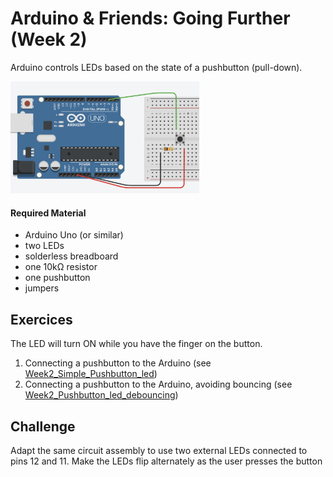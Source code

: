# Arduino & Friends: Going Further (Week 2)

Arduino controls LEDs based on the state of a pushbutton (pull-down). 

<img src="scheme.png"  alt="Circuit assembly used on this PL class" width="60%" height="auto">

#### Required Material
- Arduino Uno (or similar)
- two LEDs
- solderless breadboard
- one 10kΩ resistor
- one pushbutton
- jumpers

## Exercices
The LED will turn ON while you have the finger on the button. 

1. Connecting a pushbutton to the Arduino (see [Week2_Simple_Pushbutton_led](https://github.com/sergiomrebelo/fctuc-mdm-ti/tree/main/PL2-Pushbutton/Week2_Simple_Pushbutton_led))
2. Connecting a pushbutton to the Arduino, avoiding bouncing (see [Week2_Pushbutton_led_debouncing](https://github.com/sergiomrebelo/fctuc-mdm-ti/tree/main/PL2-Pushbutton/Week2_Pushbutton_led_debouncing))



## Challenge
Adapt the same circuit assembly to use two external LEDs connected to pins 12 and 11. Make the LEDs flip alternately as the user presses the button 
